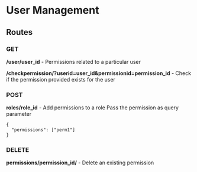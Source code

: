 # User Management

## Routes

### GET

**/user/user_id** - Permissions related to a particular user

**/checkpermission/?userid=user_id&permissionid=permission_id** - Check if the permission provided exists for the user

### POST

**roles/role_id** - Add permissions to a role
Pass the permission as query parameter

```
{
  "permissions": ["perm1"]
}

```
### DELETE

**permissions/permission_id/** - Delete an existing permission
